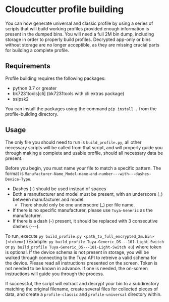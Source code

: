 # Cloudcutter profile building

You can now generate universal and classic profile by using a series of scripts that will build working profiles provided enough information is present in the dumped bins.  You will need a full 2M bin dump, including storage in order to properly build profiles.  Decrypted app-only or bins without storage are no longer acceptible, as they are missing crucial parts for building a complete profile.

## Requirements

Profile building requires the following packages:
* python 3.7 or greater
* bk7231tools[cli] (bk7231tools with cli extras package)
* sslpsk2

You can install the packages using the command `pip install .` from the profile-building directory.

## Usage

The only file you should need to run is `build_profile.py`, all other necessary scripts will be called from that script, and will properly guide you through making a complete and usable profile, should all necessary data be present.

Before you begin, you must name your file to match a specific pattern.  The format is `Manufacturer-Name_Model-name-and-number---with---dashes-Device-Type`.
* Dashes (-) should be used instead of spaces
* Both a manufacturer and model must be present, with an underscore (\_) between manufacturer and model.
  * There should only be one underscore (\_) per file name.
* If there is no specific manufacturer, please use `Tuya-Generic` as the manufacturer.
* If there is a dash (-) present, it should be replaced with 3 consecutive dashes (---).

To run, execute `py build_profile.py <path_to_full_encrypted_2m.bin> [<token>]` (Example: `py build_profile Tuya-Generic_DS---101-Light-Switch` or `py build_profile Tuya-Generic_DS---101-Light-Switch eu`) where token is optional.  If the device schema is not present in storage, you will be walked through connecting to the Tuya API to retreive a valid schema for the device.  Please read all instructions presented on the screen.  Token is not needed to be known in advance.  If one is needed, the on-screen instructions will guide you through the process.

If successful, the script will extract and decrypt your bin to a subdirectory matching the original filename, create several files for collected pieces of data, and create a `profile-classic` and `profile-universal` directory within.
